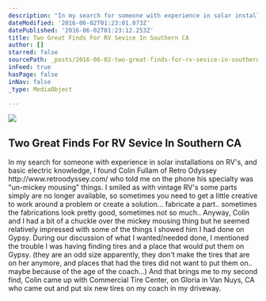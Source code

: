 ```yaml
---
description: "In my search for someone with experience in solar installations on RV's, and basic electric knowledge, I found Colin Fullam of Retro Odyssey http://www.retroodyssey.com/ who told me on the phone his specialty was \"un-mickey mousing\" things.  I smiled as with vintage RV's some parts simply are no longer available, so sometimes you need to get a little creative to work around a problem or create a solution... fabricate a part.. sometimes the fabrications look pretty good, sometimes not so much.. Anyway, Colin and I had a bit of a chuckle over the mickey mousing thing but he seemed relatively impressed with some of the things I showed him I had done on Gypsy.  During our discussion of what I wanted/needed done, I mentioned the trouble I was having finding tires and a place that would put them on Gypsy. (they are an odd size apparently, they don't make the tires that are on her anymore, and places that had the tires did not want to put them on.. maybe because of the age of the coach...)  And that brings me to my second find, Colin came up with Commercial Tire Center,  on Gloria in Van Nuys, CA who came out and put six new tires on my coach in my driveway. "
dateModified: '2016-06-02T01:23:01.073Z'
datePublished: '2016-06-02T01:23:12.253Z'
title: Two Great Finds For RV Sevice In Southern CA
author: []
starred: false
sourcePath: _posts/2016-06-02-two-great-finds-for-rv-sevice-in-southern-ca.md
inFeed: true
hasPage: false
inNav: false
_type: MediaObject

---
```

<article style=""><img src="https://the-grid-user-content.s3-us-west-2.amazonaws.com/b04bc789-a632-490e-a0b8-4cba41b385fd.jpg" /><h1>Two Great Finds For RV Sevice In Southern CA</h1><p>In my search for someone with experience in solar installations on RV's, and basic electric knowledge, I found Colin Fullam of Retro Odyssey http://www.retroodyssey.com/ who told me on the phone his specialty was "un-mickey mousing" things. I smiled as with vintage RV's some parts simply are no longer available, so sometimes you need to get a little creative to work around a problem or create a solution... fabricate a part.. sometimes the fabrications look pretty good, sometimes not so much.. Anyway, Colin and I had a bit of a chuckle over the mickey mousing thing but he seemed relatively impressed with some of the things I showed him I had done on Gypsy. During our discussion of what I wanted/needed done, I mentioned the trouble I was having finding tires and a place that would put them on Gypsy. (they are an odd size apparently, they don't make the tires that are on her anymore, and places that had the tires did not want to put them on.. maybe because of the age of the coach...) And that brings me to my second find, Colin came up with Commercial Tire Center, on Gloria in Van Nuys, CA who came out and put six new tires on my coach in my driveway. </p></article>